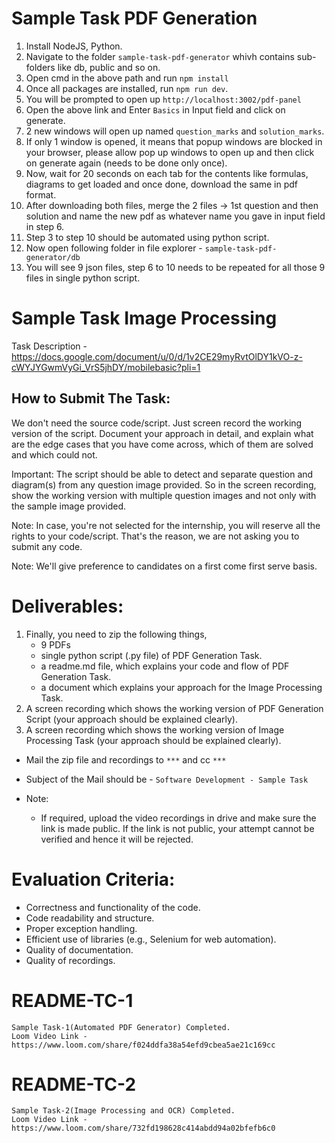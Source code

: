# Sample Task PDF Generation
1. Install NodeJS, Python.
2. Navigate to the folder `sample-task-pdf-generator` whivh contains sub-folders like db, public and so on.
3. Open cmd in the above path and run `npm install`
4. Once all packages are installed, run `npm run dev`.
5. You will be prompted to open up `http://localhost:3002/pdf-panel`
6. Open the above link and Enter `Basics` in Input field and click on generate.
7. 2 new windows will open up named `question_marks` and `solution_marks`.
8. If only 1 window is opened, it means that popup windows are blocked in your browser, please allow pop up windows to open up and then click on generate again (needs to be done only once).
9. Now, wait for 20 seconds on each tab for the contents like formulas, diagrams to get loaded and once done, download the same in pdf format.
10. After downloading both files, merge the 2 files -> 1st question and then solution and name the new pdf as whatever name you gave in input field in step 6.
11. Step 3 to step 10 should be automated using python script.
12. Now open following folder in file explorer - `sample-task-pdf-generator/db`
13. You will see 9 json files, step 6 to 10 needs to be repeated for all those 9 files in single python script.


# Sample Task Image Processing
Task Description - https://docs.google.com/document/u/0/d/1v2CE29myRvtOlDY1kVO-z-cWYJYGwmVyGi_VrS5jhDY/mobilebasic?pli=1

## How to Submit The Task:
We don't need the source code/script. Just screen record the working version of the script.
Document your approach in detail, and explain what are the edge cases that you have come across, which of them are solved and which could not.

Important: The script should be able to detect and separate question and diagram(s) from any question image provided. So in the screen recording, show the working version with multiple question images and not only with the sample image provided. 

Note: In case, you're not selected for the internship, you will reserve all the rights to your code/script. That's the reason, we are not asking you to submit any code.

Note: We'll give preference to candidates on a first come first serve basis.

# Deliverables: 
1. Finally, you need to zip the following things, 
    - 9 PDFs
    - single python script (.py file) of PDF Generation Task.
    - a readme.md file, which explains your code and flow of PDF Generation Task.
    - a document which explains your approach for the Image Processing Task.
2. A screen recording which shows the working version of PDF Generation Script (your approach should be explained clearly).
3. A screen recording which shows the working version of Image Processing Task (your approach should be explained clearly).


- Mail the zip file and recordings to `***` and cc `***`
- Subject of the Mail should be - `Software Development - Sample Task`

- Note:
    - If required, upload the video recordings in drive and make sure the link is made public. If the link is not public, your attempt cannot be verified and hence it will be rejected.

# Evaluation Criteria:
- Correctness and functionality of the code.
- Code readability and structure.
- Proper exception handling.
- Efficient use of libraries (e.g., Selenium for web automation).
- Quality of documentation.
- Quality of recordings.

# README-TC-1
    Sample Task-1(Automated PDF Generator) Completed.
    Loom Video Link - https://www.loom.com/share/f024ddfa38a54efd9cbea5ae21c169cc

# README-TC-2
    Sample Task-2(Image Processing and OCR) Completed.
    Loom Video Link - https://www.loom.com/share/732fd198628c414abdd94a02bfefb6c0
